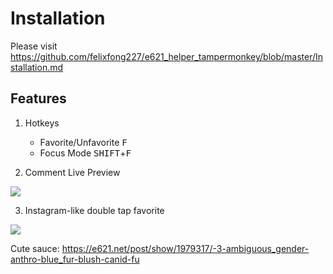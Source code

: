 # Installation

Please visit https://github.com/felixfong227/e621_helper_tampermonkey/blob/master/Installation.md

## Features

1) Hotkeys
   * Favorite/Unfavorite <kbd>F</kbd>
   * Focus Mode <kbd>SHIFT</kbd>+<kbd>F</kbd>
   
2) Comment Live Preview

<img src="https://i.imgur.com/Sxz7Kpl.gif">

3) Instagram-like double tap favorite

<img src="https://i.imgur.com/BvdjA0a.gif">

Cute sauce: https://e621.net/post/show/1979317/-3-ambiguous_gender-anthro-blue_fur-blush-canid-fu
